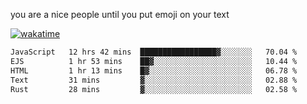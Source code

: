 you are a nice people until you put emoji on your text

[![wakatime](https://wakatime.com/badge/user/87646243-158a-4241-a3cb-668e1fa2dbb8.svg)](https://wakatime.com/@87646243-158a-4241-a3cb-668e1fa2dbb8)
<!--START_SECTION:waka-->

```txt
JavaScript   12 hrs 42 mins  █████████████████▓░░░░░░░   70.04 %
EJS          1 hr 53 mins    ██▓░░░░░░░░░░░░░░░░░░░░░░   10.44 %
HTML         1 hr 13 mins    █▓░░░░░░░░░░░░░░░░░░░░░░░   06.78 %
Text         31 mins         ▓░░░░░░░░░░░░░░░░░░░░░░░░   02.88 %
Rust         28 mins         ▓░░░░░░░░░░░░░░░░░░░░░░░░   02.58 %
```

<!--END_SECTION:waka-->
